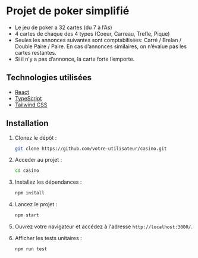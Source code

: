 # Projet de poker simplifié

-   Le jeu de poker a 32 cartes (du 7 à l’As)
-   4 cartes de chaque des 4 types (Coeur, Carreau, Trefle, Pique)
-   Seules les annonces suivantes sont comptabilisées: Carré / Brelan / Double Paire / Paire. En cas d’annonces similaires, on n’évalue pas les cartes restantes.
-   Si il n’y a pas d’annonce, la carte forte l’emporte.

## Technologies utilisées

-   [React](https://reactjs.org/)
-   [TypeScript](https://www.typescriptlang.org/)
-   [Tailwind CSS](https://tailwindcss.com/)

## Installation

1. Clonez le dépôt :

    ```bash
    git clone https://github.com/votre-utilisateur/casino.git
    ```

2. Acceder au projet :

    ```bash
    cd casino
    ```

3. Installez les dépendances :

    ```bash
    npm install
    ```

4. Lancez le projet :

    ```bash
    npm start
    ```

5. Ouvrez votre navigateur et accédez à l'adresse `http://localhost:3000/`.

6. Afficher les tests unitaires :

    ```bash
    npm run test
    ```
